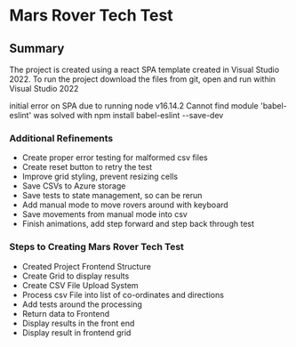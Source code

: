 # Mars Rover Tech Test

## Summary

The project is created using a react SPA template created in Visual Studio 2022. 
To run the project download the files from git, open and run within Visual Studio 2022

initial error on SPA due to running node v16.14.2
Cannot find module 'babel-eslint'
was solved with
npm install babel-eslint --save-dev


### Additional Refinements
- Create proper error testing for malformed csv files
- Create reset button to retry the test
- Improve grid styling, prevent resizing cells
- Save CSVs to Azure storage
- Save tests to state management, so can be rerun
- Add manual mode to move rovers around with keyboard
- Save movements from manual mode into csv
- Finish animations, add step forward and step back through test


### Steps to Creating Mars Rover Tech Test
- Created Project Frontend Structure
- Create Grid to display results
- Create CSV File Upload System
- Process csv File into list of co-ordinates and directions
- Add tests around the processing
- Return data to Frontend
- Display results in the front end
- Display result in frontend grid